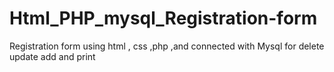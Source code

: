 # Html_PHP_mysql_Registration-form
Registration form using html , css ,php ,and connected with Mysql for delete update add and print
